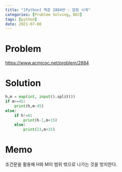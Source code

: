 ```yaml
---
title: "[Python] 백준 2884번 : 알람 시계"
categories: [Problem Solving, BOJ]
tags: [python]
date: 2021-07-08
---
```

# Problem
<https://www.acmicpc.net/problem/2884>

# Solution
```python
h,m = map(int, input().split())
if m>=45:
    print(h,m-45)
else:
    if h!=0:
        print(h-1,m+15)
    else:
        print(23,m+15)
```
# Memo
조건문을 활용해 H와 M이 범위 밖으로 나가는 것을 방지한다.       